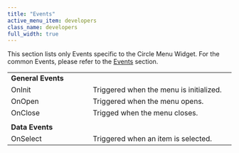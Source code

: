 ```yaml
---
title: "Events"
active_menu_item: developers
class_name: developers
full_width: true
---
```



This section lists only Events specific to the Circle Menu Widget. For the common Events, please refer to the [Events](/developers/documentation/product-guide/widget-properties-events/events/) section.

<table>
<tr>
<td width="151">
  <strong>General Events</strong>

</td>
<td width="23">
</td>
<td width="364">
</td>
</tr>
<tr>
<td width="151">
OnInit

</td>
<td width="23">
</td>
<td width="364">
Triggered when the menu is initialized.

</td>
</tr>
<tr>
<td width="151">
OnOpen

</td>
<td width="23">
</td>
<td width="364">
Triggered when the menu opens.

</td>
</tr>
<tr>
<td width="151">
OnClose

</td>
<td width="23">
</td>
<td width="364">
Trigged when the menu closes.

</td>
</tr>
<tr>
<td width="151">
</td>
<td width="23">
</td>
<td width="364">
</td>
</tr>
<tr>
<td width="151">
  <strong>Data Events</strong>

</td>
<td width="23">
</td>
<td width="364">
</td>
</tr>
<tr>
<td width="151">
OnSelect

</td>
<td width="23">
</td>
<td width="364">
Triggered when an item is selected.

</td>
</tr>
</table>
